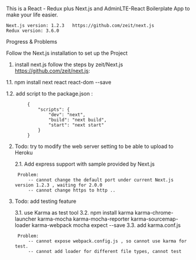 
This is a React - Redux plus Next.js and AdminLTE-React Boilerplate App to make your life easier.

    Next.js version: 1.2.3   https://github.com/zeit/next.js
    Redux version: 3.6.0


Progress & Problems

Follow the Next.js installation to set up the Project

1. install next.js follow the steps by zeit/Next.js https://github.com/zeit/next.js:

  1.1. npm install next react react-dom --save

  1.2. add script to the package.json :

            {
                "scripts": {
                    "dev": "next",
                    "build": "next build",
                    "start": "next start"
                }
            }

2. Todo: try to modify the web server setting to be able to upload to Heroku
    
    2.1. Add express support with sample provided by Next.js
    
        Problem:
            -- cannot change the default port under current Next.js version 1.2.3 , waiting for 2.0.0
            -- cannot change https to http ..

3. Todo: add testing feature 

    3.1. use Karma as test tool
    3.2. npm install karma karma-chrome-launcher karma-mocha karma-mocha-reporter karma-sourcemap-loader karma-webpack mocha expect --save
    3.3. add karma.conf.js

        Problem:
            -- cannot expose webpack.config.js , so cannot use karma for test.
            -- cannot add loader for different file types, cannot test


